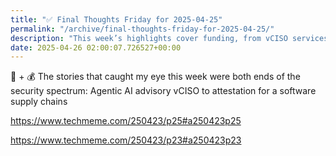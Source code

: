 ```yaml
---
title: "✅ Final Thoughts Friday for 2025-04-25"
permalink: "/archive/final-thoughts-friday-for-2025-04-25/"
description: "This week’s highlights cover funding, from vCISO services to software supply chain attestation."
date: 2025-04-26 02:00:07.726527+00:00
---
```


<!-- buttondown-editor-mode: fancy --><p>🔐 + 💰 The stories that caught my eye this week were both ends of the security spectrum: Agentic AI advisory vCISO to attestation for a software supply chains </p><p><a target="_blank" rel="noopener noreferrer nofollow" href="https://www.techmeme.com/250423/p25#a250423p25">https://www.techmeme.com/250423/p25#a250423p25</a></p><p><a target="_blank" rel="noopener noreferrer nofollow" href="https://www.techmeme.com/250423/p23#a250423p23">https://www.techmeme.com/250423/p23#a250423p23</a></p>